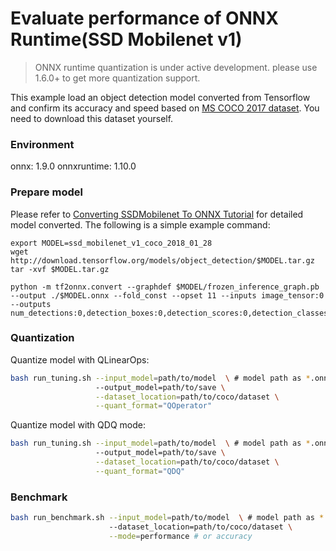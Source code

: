 # Evaluate performance of ONNX Runtime(SSD Mobilenet v1) 
>ONNX runtime quantization is under active development. please use 1.6.0+ to get more quantization support. 

This example load an object detection model converted from Tensorflow and confirm its accuracy and speed based on [MS COCO 2017 dataset](https://cocodataset.org/#download). You need to download this dataset yourself.

### Environment
onnx: 1.9.0
onnxruntime: 1.10.0

### Prepare model
Please refer to [Converting SSDMobilenet To ONNX Tutorial](https://github.com/onnx/tensorflow-onnx/blob/master/tutorials/ConvertingSSDMobilenetToONNX.ipynb) for detailed model converted. The following is a simple example command:

```shell
export MODEL=ssd_mobilenet_v1_coco_2018_01_28
wget http://download.tensorflow.org/models/object_detection/$MODEL.tar.gz
tar -xvf $MODEL.tar.gz

python -m tf2onnx.convert --graphdef $MODEL/frozen_inference_graph.pb --output ./$MODEL.onnx --fold_const --opset 11 --inputs image_tensor:0 --outputs num_detections:0,detection_boxes:0,detection_scores:0,detection_classes:0
```

### Quantization

Quantize model with QLinearOps:

```bash
bash run_tuning.sh --input_model=path/to/model  \ # model path as *.onnx
                   --output_model=path/to/save \
                   --dataset_location=path/to/coco/dataset \
                   --quant_format="QOperator"
```

Quantize model with QDQ mode:

```bash
bash run_tuning.sh --input_model=path/to/model  \ # model path as *.onnx
                   --output_model=path/to/save \
                   --dataset_location=path/to/coco/dataset \
                   --quant_format="QDQ"
```

### Benchmark

```bash
bash run_benchmark.sh --input_model=path/to/model  \ # model path as *.onnx
                      --dataset_location=path/to/coco/dataset \
                      --mode=performance # or accuracy
```

